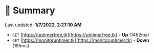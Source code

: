 # 📖 Summary
Last updated: **1/7/2022, 2:27:10 AM**

- `GET` [https://uptimerfree.tk](https://uptimerfree.tk) - **Up** (1462ms)
- `GET` [https://monitoruptimer.tk](https://monitoruptimer.tk) - **Down** (185ms)
